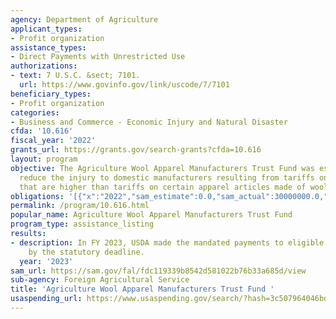 ```yaml
---
agency: Department of Agriculture
applicant_types:
- Profit organization
assistance_types:
- Direct Payments with Unrestricted Use
authorizations:
- text: 7 U.S.C. &sect; 7101.
  url: https://www.govinfo.gov/link/uscode/7/7101
beneficiary_types:
- Profit organization
categories:
- Business and Commerce - Economic Injury and Natural Disaster
cfda: '10.616'
fiscal_year: '2022'
grants_url: https://grants.gov/search-grants?cfda=10.616
layout: program
objective: The Agriculture Wool Apparel Manufacturers Trust Fund was established to
  reduce the injury to domestic manufacturers resulting from tariffs on wool fabric
  that are higher than tariffs on certain apparel articles made of wool fabric.
obligations: '[{"x":"2022","sam_estimate":0.0,"sam_actual":30000000.0,"usa_spending_actual":0.0},{"x":"2023","sam_estimate":30000000.0,"sam_actual":0.0,"usa_spending_actual":0.0},{"x":"2024","sam_estimate":30000000.0,"sam_actual":0.0,"usa_spending_actual":0.0}]'
permalink: /program/10.616.html
popular_name: Agriculture Wool Apparel Manufacturers Trust Fund
program_type: assistance_listing
results:
- description: In FY 2023, USDA made the mandated payments to eligible manufacturers
    by the statutory deadline.
  year: '2023'
sam_url: https://sam.gov/fal/fdc119339b8542d581022b76b33a685d/view
sub-agency: Foreign Agricultural Service
title: 'Agriculture Wool Apparel Manufacturers Trust Fund '
usaspending_url: https://www.usaspending.gov/search/?hash=3c507964046bd34ba5bc164a925fe8fc
---
```

